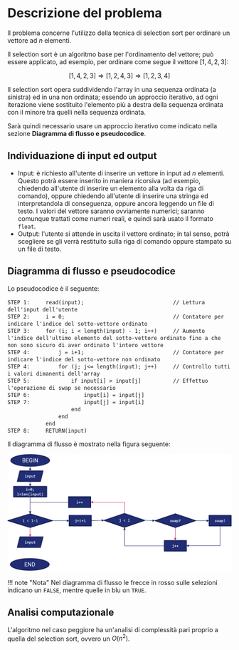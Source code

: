 # Descrizione del problema

Il problema concerne l'utilizzo della tecnica di selection sort per ordinare un vettore ad $n$ elementi.

Il selection sort è un algoritmo base per l'ordinamento del vettore; può essere applicato, ad esempio, per ordinare come segue il vettore $[1,4,2,3]$:

$$
[1, 4, 2, 3] \Rightarrow [1, 2, 4, 3] \Rightarrow [1, 2, 3, 4]
$$

Il selection sort opera suddividendo l'array in una sequenza ordinata (a sinistra) ed in una non ordinata; essendo un approccio iterativo, ad ogni iterazione viene sostituito l'elemento più a destra della sequenza ordinata con il minore tra quelli nella sequenza ordinata.

Sarà quindi necessario usare un approccio iterativo come indicato nella sezione **Diagramma di flusso e pseudocodice**.

## Individuazione di input ed output

- Input: è richiesto all'utente di inserire un vettore in input ad $n$ elementi. Questo potrà essere inserito in maniera ricorsiva (ad esempio, chiedendo all'utente di inserire un elemento alla volta da riga di comando), oppure chiedendo all'utente di inserire una stringa ed interpretandola di conseguenza, oppure ancora leggendo un file di testo. I valori del vettore saranno ovviamente numerici; saranno comunque trattati come numeri reali, e quindi sarà usato il formato `float`.
- Output: l'utente si attende in uscita il vettore ordinato; in tal senso, potrà scegliere se gli verrà restituito sulla riga di comando oppure stampato su un file di testo.

## Diagramma di flusso e pseudocodice

Lo pseudocodice è il seguente:

```
STEP 1:		read(input);							// Lettura dell'input dell'utente
STEP 2:		i = 0;									// Contatore per indicare l'indice del sotto-vettore ordinato
STEP 3: 	for (i; i < length(input) - 1; i++)		// Aumento l'indice dell'ultimo elemento del sotto-vettore ordinato fino a che non sono sicuro di aver ordinato l'intero vettore
STEP 4: 		j = i+1;							// Contatore per indicare l'indice del sotto-vettore non ordinato
STEP 4:			for (j; j<= length(input); j++)		// Controllo tutti i valori dimanenti dell'array
STEP 5: 			if input[i] > input[j]			// Effettuo l'operazione di swap se necessario
STEP 6: 				input[i] = input[j]
STEP 7:					input[j] = input[i]
					end
				end
			end
STEP 8: 	RETURN(input)
```

Il diagramma di flusso è mostrato nella figura seguente:

![flow_chart](../../../assets/images/appendici/c_tema_anno/flow_chart_sample.png)

!!! note "Nota"
    Nel diagramma di flusso le frecce in rosso sulle selezioni indicano un `FALSE`, mentre quelle in blu un `TRUE`.

## Analisi computazionale

L'algoritmo nel caso peggiore ha un'analisi di complessità pari proprio a quella del selection sort, ovvero un $O(n^2)$.
